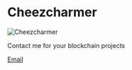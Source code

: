 # Cheezcharmer

<picture>
 <source media="(prefers-color-scheme: dark)" srcset="https://cheezcharmer.org/assets/logo.46224b70.png">
 <source media="(prefers-color-scheme: light)" srcset="https://cheezcharmer.org/assets/logo.46224b70.png">
 <img alt="Cheezcharmer" src="https://cheezcharmer.org/assets/logo.46224b70.png">
</picture>

 Contact me for your blockchain projects

[Email](mailto:dev@cheezcharmer.org)


